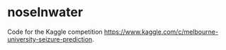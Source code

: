# noseInwater

Code for the Kaggle competition https://www.kaggle.com/c/melbourne-university-seizure-prediction.
